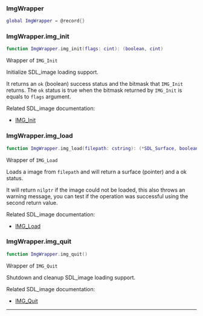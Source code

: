 ### ImgWrapper

```lua
global ImgWrapper = @record{}
```



### ImgWrapper.img_init

```lua
function ImgWrapper.img_init(flags: cint): (boolean, cint)
```

Wrapper of `IMG_Init`

Initialize SDL_image loading support.

It returns an `ok` (boolean) success status and the bitmask that `IMG_Init` returns.
The `ok` status is true when the bitmask returned by `IMG_Init` is equals to `flags` argument.

Related SDL_image documentation:
* [IMG_Init](https://www.libsdl.org/projects/SDL_image/docs/SDL_image_8.html)

### ImgWrapper.img_load

```lua
function ImgWrapper.img_load(filepath: cstring): (*SDL_Surface, boolean)
```

Wrapper of `IMG_Load`

Loads a image from `filepath` and will return a surface (pointer) and a ok status.

It will return `nilptr` if the image could not be loaded, this also throws
an warning message, you can test if the operation was successful using the
second return value.

Related SDL_image documentation:
* [IMG_Load](https://www.libsdl.org/projects/SDL_image/docs/SDL_image_11.html#SEC11)

### ImgWrapper.img_quit

```lua
function ImgWrapper.img_quit()
```

Wrapper of `IMG_Quit`

Shutdown and cleanup SDL_image loading support.

Related SDL_image documentation:
* [IMG_Quit](https://www.libsdl.org/projects/SDL_image/docs/SDL_image_9.html)

---
